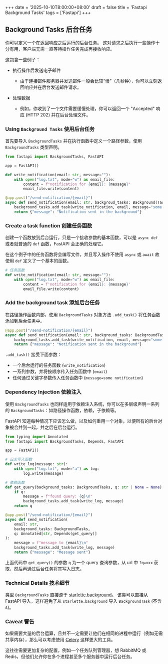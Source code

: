 +++
date = '2025-10-10T8:00:00+08:00'
draft = false
title = 'Fastapi Background Tasks'
tags = ['Fastapi']
+++

## Background Tasks 后台任务

你可以定义一个在返回响应之后运行的后台任务。
这对请求之后执行一些操作十分有用，客户端无需一直等待操作任务完成再接收响应。

这包含一些例子：

- 执行操作后发送电子邮件
  - 由于连接邮件服务器并发送邮件一般会比较“慢”（几秒钟），你可以立刻返回响应并在后台发送邮件请求。

- 处理数据
  - 例如，你收到了一个文件需要缓慢处理，你可以返回一个 "Accepted" 响应 (HTTP 202) 并在后台处理文件。

### Using `Background Tasks` 使用后台任务

首先要导入 `BackgroundTasks` 并在执行函数中定义一个路径参数，使用 `BackgroundTasks` 类型声明。

```Python
from fastapi import BackgroundTasks, FastAPI

app = FastAPI()

def write_notification(email: str, message=""):
    with open("log.txt", mode="w") as email_file:
        content = f"notification for {email}: {message}"
        email_file.write(content)

@app.post("/send-notification/{email}")
async def send_notification(email: str, backgroud_tasks: Background(Tasks): # Add parameter here
    background_tasks.add_task(write_notification, email, message="some notification") # add backgroud task here
    return {"message": "Notification sent in the background"}
```

### Create a task function 创建任务函数

创建一个函数放到后台运行，只是一个接收参数的基本函数，可以是 `async def` 或者就普通的 `def` 函数，FastAPI 会正确的处理它。

在这个例子中的任务函数将会编写文件，并且写入操作不使用 `async` 或 `await` 故使用 `def` 定义了一个基本的函数。

```Python
# 任务函数
def write_notification(email: str, message=""):
    with open("log.txt", mode="w") as email_file:
        content = f'notification for {email}: {message}'
        email_file.write(content)
```

### Add the background task 添加后台任务

在路径操作函数内部，使用 `BackgroundTasks` 对象方法 `.add_task()` 将任务函数添加到后台任务中。

```Python
@app.post("/send-notification/{email}")
async def send_notification(email: str, background_tasks: BackgroundTasks):
    background_tasks.add_task(write_notification, email, message="some notification")
    return {"message": "Notification sent in the background"}
```

`.add_task()` 接受下面参数：

- 一个后台运行的任务函数 (`write_notification`)
- 一系列参数，并将按顺序传入任务函数中 (`email`)
- 任何通过关键字参数传入任务函数中 (`message=some notification`)

### Dependency Injection 依赖注入

使用 `BackgroundTasks` 也同样适用于依赖注入系统，你可以在多层级声明一系列的 `BackgroundTasks`：如路径操作函数，依赖，子依赖等。

FastAPI 知道每种情况下应该怎么做，以及如何重用一个对象，以便所有的后台对象被合并到一起，并之后在后台运行。

```Python
from typing import Annotated
from fastapi import BackgroundTasks, Depends, FastAPI

app = FastAPI()

# 日志写入函数
def write_log(message: str):
    with open("log.txt", mode="a") as log:
        log.write(message)

# 依赖函数
def get_query(background_tasks: BackgroundTasks, q: str | None = None):
    if q:
        message = f"found query: {q}\n"
        background_tasks.add_task(write_log, message)
    return q

@app.post("/send-notification/{email}")
async def send_notification(
    email: str,
    background_tasks: BackgroundTasks,
    q: Annotated[str, Depends(get_query)]
):
    message = f"message to {email}\n"
    background_tasks.add_task(write_log, message)
    return {"message": "Message sent"}
```

上面代码中 `get_query()` 的参数 `q` 为一个 query 查询参数，从 url 中 `?q=xxx` 获取，然后再通过后台任务将其写入日志。

### Technical Details 技术细节

类型 `BackgroundTasks` 直接源于 [starlette.background](https://www.starlette.dev/background/)。
该类可以直接从 FastAPI 导入，这样避免了从 `starlette.background` 导入 `BackgroundTask` (不含s)。

### Caveat 警告

如果需要大量的后台运算，且并不一定需要让他们在相同的进程中运行（例如无需共享内存），那么可以考虑使用 [Celery](https://docs.celeryq.dev/) 这样更大的工具。

这往往需要更加复杂的配置，例如一个任务队列管理器，想 RabbitMQ 或 Redis，但他们允许你在多个进程甚至多个服务器中运行后台任务。
